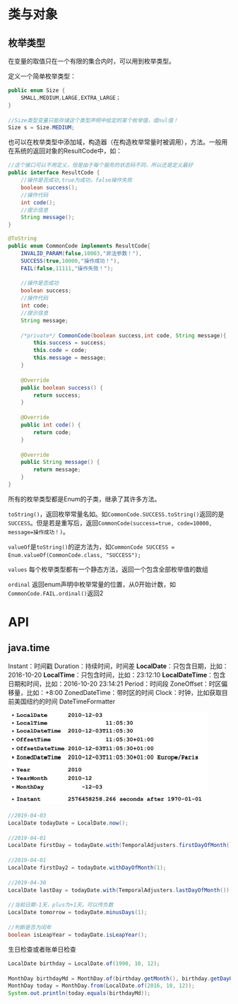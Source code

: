 # 类与对象

## 枚举类型

在变量的取值只在一个有限的集合内时，可以用到枚举类型。

定义一个简单枚举类型：

```java
public enum Size {
    SMALL,MEDIUM,LARGE,EXTRA_LARGE；
}

//Size类型变量只能存储这个类型声明中给定的某个枚举值，或nul值！
Size s = Size.MEDIUM;
```

也可以在枚举类型中添加域，构造器（在构造枚举常量时被调用），方法。一般用在系统的返回对象的ResultCode中，如：

```java
//这个接口可以不用定义，但是由于每个服务的状态码不同，所以还是定义最好
public interface ResultCode {
    //操作是否成功,true为成功，false操作失败
    boolean success();
    //操作代码
    int code();
    //提示信息
    String message();
}
```

```java
@ToString
public enum CommonCode implements ResultCode{
    INVALID_PARAM(false,10003,"非法参数！"),
    SUCCESS(true,10000,"操作成功！"),
    FAIL(false,11111,"操作失败！");

    //操作是否成功
    boolean success;
    //操作代码
    int code;
    //提示信息
    String message;
    
    /*private*/ CommonCode(boolean success,int code, String message){
        this.success = success;
        this.code = code;
        this.message = message;
    }

    @Override
    public boolean success() {
        return success;
    }
    
    @Override
    public int code() {
        return code;
    }

    @Override
    public String message() {
        return message;
    }
}
```

所有的枚举类型都是Enum的子类，继承了其许多方法。

`toString()`，返回枚举常量名如。如`CommonCode.SUCCESS.toString()`返回的是`SUCCESS`。但是若是重写后，返回`CommonCode(success=true, code=10000, message=操作成功！)`。

`valueOf`是`toString()`的逆方法为，如`CommonCode SUCCESS = Enum.valueOf(CommonCode.class, "SUCCESS");`

`values` 每个枚举类型都有一个静态方法，返回一个包含全部枚举值的数组

`ordinal` 返回enum声明中枚举常量的位置，从0开始计数，如`CommonCode.FAIL.ordinal()`返回2





# API

## java.time

Instant：时间戳
Duration：持续时间，时间差
**LocalDate**：只包含日期，比如：2016-10-20
**LocalTime**：只包含时间，比如：23:12:10
**LocalDateTime**：包含日期和时间，比如：2016-10-20 23:14:21
Period：时间段
ZoneOffset：时区偏移量，比如：+8:00
ZonedDateTime：带时区的时间
Clock：时钟，比如获取目前美国纽约的时间
DateTimeFormatter

![1554259606743](./images/1554259606743.png)

```java
//2019-04-03
LocalDate todayDate = LocalDate.now();

//2019-04-01
LocalDate firstDay = todayDate.with(TemporalAdjusters.firstDayOfMonth());

//2019-04-01
LocalDate firstDay2 = todayDate.withDayOfMonth(1);

//2019-04-30
LocalDate lastDay = todayDate.with(TemporalAdjusters.lastDayOfMonth());

//当前日期-1天，plus为+1天。可以传负数
LocalDate tomorrow = todayDate.minusDays(1);

//判断是否为闰年
boolean isLeapYear = todayDate.isLeapYear();
```

生日检查或者账单日检查

```java
LocalDate birthday = LocalDate.of(1990, 10, 12);

MonthDay birthdayMd = MonthDay.of(birthday.getMonth(), birthday.getDayOfMonth());
MonthDay today = MonthDay.from(LocalDate.of(2016, 10, 12));
System.out.println(today.equals(birthdayMd));
```






